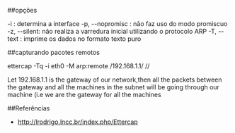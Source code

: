 ##opções

-i : determina a interface
-p, --nopromisc : não faz uso do modo promiscuo
-z, --silent: não realiza a varredura inicial utilizando o protocolo ARP
-T, --text : imprime os dados no formato texto puro 


##capturando pacotes remotos

ettercap -Tq -i eth0 -M arp:remote /192.168.1.1/ //

Let 192.168.1.1 is the gateway of our network,then all the 
packets between the gateway and all the machines in the subnet 
will be going through our machine (i.e we are the gateway for all the machines

##Referências
* http://lrodrigo.lncc.br/index.php/Ettercap